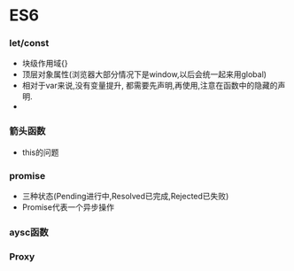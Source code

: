 # ES6

### let/const

- 块级作用域{}
- 顶层对象属性(浏览器大部分情况下是window,以后会统一起来用global)
- 相对于var来说,没有变量提升, 都需要先声明,再使用,注意在函数中的隐藏的声明.
- ​

### 箭头函数 

- this的问题

### promise 

- 三种状态(Pending进行中,Resolved已完成,Rejected已失败)
- Promise代表一个异步操作

### aysc函数

### Proxy




